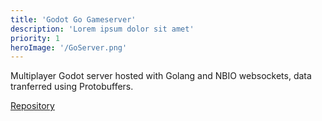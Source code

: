 ```yaml
---
title: 'Godot Go Gameserver'
description: 'Lorem ipsum dolor sit amet'
priority: 1
heroImage: '/GoServer.png'
---
```


Multiplayer Godot server hosted with Golang and NBIO websockets, data tranferred using Protobuffers.

[Repository](https://github.com/kelo221/Godot-Go-Gameserver) 